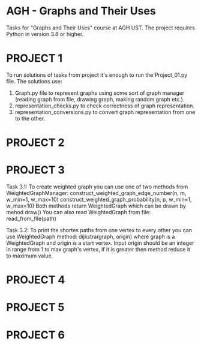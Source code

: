 # AGH - Graphs and Their Uses
Tasks for "Graphs and Their Uses" course at AGH UST.
The project requires Python in version 3.8 or higher.

# PROJECT 1
To run solutions of tasks from project it's enough to run the Project_01.py file.
The solutions use: 
1. Graph.py file to represent graphs using some sort of graph manager (reading graph from file, drawing graph, making random graph etc.).
2. representation_checks.py to check correctness of graph representation.
3. representation_conversions.py to convert graph representation from one to the other.

# PROJECT 2


# PROJECT 3
Task 3.1:
    To create weighted graph you can use one of two methods from WeightedGraphManager:
        construct_weighted_graph_edge_number(n, m, w_min=1, w_max=10)
        construct_weighted_graph_probability(n, p, w_min=1, w_max=10)
    Both methods return WeightedGraph which can be drawn by mehod draw()
    You can also read WeightedGraph from file:
        read_from_file(path)

Task 3.2:
    To print the shortes paths from one vertex to every other you can use WeightedGraph method: 
        dijkstra(graph, origin)
    where graph is a WeightedGraph and origin is a start vertex. Input origin should be an integer in range from 1 to max graph's vertex, if it is greater then method reduce it to maximum value.


# PROJECT 4


# PROJECT 5


# PROJECT 6

